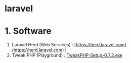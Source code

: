 # laravel

# 1. Software
1. Laravel Herd (Web Services) : [https://herd.laravel.com](https://herd.laravel.com) | 
2. Tweak PHP (Playground) : [TweakPHP-Setup-0.7.2.exe](https://objects.githubusercontent.com/github-production-release-asset-2e65be/831827047/a66b0b86-ead1-47e0-85cd-922953a9f25a?X-Amz-Algorithm=AWS4-HMAC-SHA256&X-Amz-Credential=releaseassetproduction%2F20250514%2Fus-east-1%2Fs3%2Faws4_request&X-Amz-Date=20250514T002532Z&X-Amz-Expires=300&X-Amz-Signature=bb7264ce27cc5339897a74e809e1f1e519baa3be60a8514dc7c75bb95822aa7b&X-Amz-SignedHeaders=host&response-content-disposition=attachment%3B%20filename%3DTweakPHP-Setup-0.7.2.exe&response-content-type=application%2Foctet-stream)
